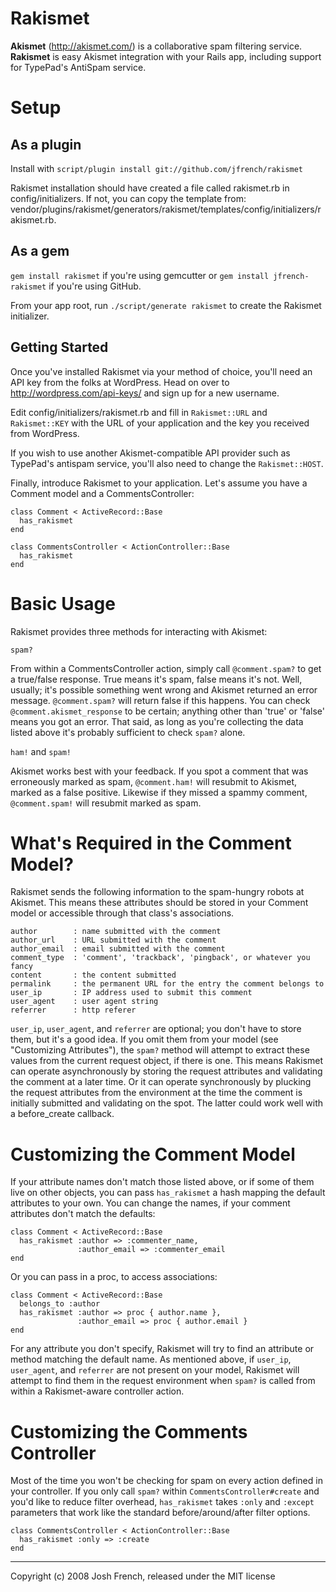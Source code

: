 Rakismet
========

**Akismet** (<http://akismet.com/>) is a collaborative spam filtering service.
**Rakismet** is easy Akismet integration with your Rails app, including
support for TypePad's AntiSpam service.


Setup
=====

As a plugin
-----------

Install with `script/plugin install git://github.com/jfrench/rakismet`

Rakismet installation should have created a file called rakismet.rb in
config/initializers. If not, you can copy the template from:
vendor/plugins/rakismet/generators/rakismet/templates/config/initializers/rakismet.rb.

As a gem
--------

`gem install rakismet` if you're using gemcutter or 
`gem install jfrench-rakismet` if you're using GitHub.

From your app root, run `./script/generate rakismet` to create the Rakismet
initializer.

Getting Started
---------------

Once you've installed Rakismet via your method of choice, you'll need an API 
key from the folks at WordPress. Head on over to http://wordpress.com/api-keys/ 
and sign up for a new username.

Edit config/initializers/rakismet.rb and fill in `Rakismet::URL` and
`Rakismet::KEY` with the URL of your application and the key you received
from WordPress.

If you wish to use another Akismet-compatible API provider such as TypePad's
antispam service, you'll also need to change the `Rakismet::HOST`.

Finally, introduce Rakismet to your application. Let's assume you have a
Comment model and a CommentsController:

    class Comment < ActiveRecord::Base
      has_rakismet
    end

    class CommentsController < ActionController::Base
      has_rakismet
    end


Basic Usage
===========

Rakismet provides three methods for interacting with Akismet:

  `spam?`

From within a CommentsController action, simply call `@comment.spam?` to get a
true/false response. True means it's spam, false means it's not. Well,
usually; it's possible something went wrong and Akismet returned an error
message. `@comment.spam?` will return false if this happens. You can check
`@comment.akismet_response` to be certain; anything other than 'true' or
'false' means you got an error. That said, as long as you're collecting the
data listed above it's probably sufficient to check `spam?` alone.

  `ham!` and `spam!`

Akismet works best with your feedback. If you spot a comment that was
erroneously marked as spam, `@comment.ham!` will resubmit to Akismet, marked
as a false positive. Likewise if they missed a spammy comment,
`@comment.spam!` will resubmit marked as spam.


What's Required in the Comment Model?
=====================================

Rakismet sends the following information to the spam-hungry robots at Akismet.
This means these attributes should be stored in your Comment model or
accessible through that class's associations.

    author        : name submitted with the comment
    author_url    : URL submitted with the comment
    author_email  : email submitted with the comment
    comment_type  : 'comment', 'trackback', 'pingback', or whatever you fancy
    content       : the content submitted
    permalink     : the permanent URL for the entry the comment belongs to
    user_ip       : IP address used to submit this comment
    user_agent    : user agent string
    referrer      : http referer

`user_ip`, `user_agent`, and `referrer` are optional; you don't have to store
them, but it's a good idea. If you omit them from your model (see "Customizing
Attributes"), the `spam?` method will attempt to extract these values from the
current request object, if there is one. This means Rakismet can operate
asynchronously by storing the request attributes and validating the comment at
a later time. Or it can operate synchronously by plucking the request
attributes from the environment at the time the comment is initially submitted
and validating on the spot. The latter could work well with a before_create
callback.


Customizing the Comment Model
=============================

If your attribute names don't match those listed above, or if some of them
live on other objects, you can pass `has_rakismet` a hash mapping the default 
attributes to your own. You can change the names, if your comment attributes
don't match the defaults:

    class Comment < ActiveRecord::Base
      has_rakismet :author => :commenter_name,
                   :author_email => :commenter_email
    end

Or you can pass in a proc, to access associations:

    class Comment < ActiveRecord::Base
      belongs_to :author
      has_rakismet :author => proc { author.name },
                   :author_email => proc { author.email }
    end

For any attribute you don't specify, Rakismet will try to find an attribute or 
method matching the default name. As mentioned above, if `user_ip`,
`user_agent`, and `referrer` are not present on your model, Rakismet will
attempt to find them in the request environment when `spam?` is called from
within a Rakismet-aware controller action.

Customizing the Comments Controller
===================================

Most of the time you won't be checking for spam on every action defined in
your controller. If you only call `spam?` within `CommentsController#create` 
and you'd like to reduce filter overhead, `has_rakismet` takes `:only` and
`:except` parameters that work like the standard before/around/after filter
options.

    class CommentsController < ActionController::Base
      has_rakismet :only => :create
    end

--------------------------------------------------------------
Copyright (c) 2008 Josh French, released under the MIT license
